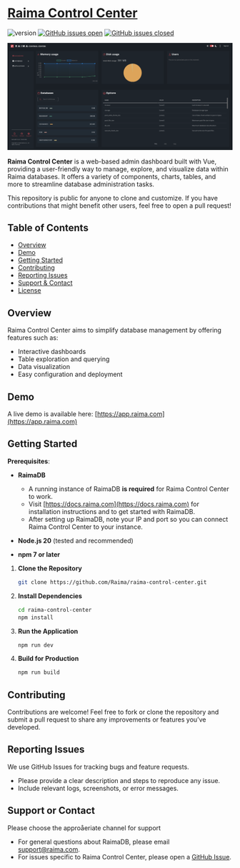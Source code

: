 # [Raima Control Center](https://app.raima.com)

![version](https://img.shields.io/badge/version-1.1.1-blue.svg)
[![GitHub issues open](https://img.shields.io/github/issues/Raima/raima-control-center.svg)](https://github.com/Raima/raima-control-center/issues?q=is%3Aopen+is%3Aissue)
[![GitHub issues closed](https://img.shields.io/github/issues-closed/Raima/raima-control-center.svg)](https://github.com/Raima/raima-control-center/issues?q=is%3Aissue+is%3Aclosed)

![alt text](</public/assets/dashEx.png>)

**Raima Control Center** is a web-based admin dashboard built with Vue, providing a user-friendly way to manage, explore, and visualize data within Raima databases. It offers a variety of components, charts, tables, and more to streamline database administration tasks.

This repository is public for anyone to clone and customize. If you have contributions that might benefit other users, feel free to open a pull request!


## Table of Contents

- [Overview](#overview)
- [Demo](#demo)
- [Getting Started](#getting-started)
- [Contributing](#contributing)
- [Reporting Issues](#reporting-issues)
- [Support & Contact](#support--contact)
- [License](#license)

## Overview
Raima Control Center aims to simplify database management by offering features such as:
- Interactive dashboards
- Table exploration and querying
- Data visualization
- Easy configuration and deployment

## Demo
A live demo is available here: [https://app.raima.com](https://app.raima.com)

## Getting Started

**Prerequisites**:

- **RaimaDB** 
  - A running instance of RaimaDB **is required** for Raima Control Center to work.  
  - Visit [https://docs.raima.com](https://docs.raima.com) for installation instructions and to get started with RaimaDB.  
  - After setting up RaimaDB, note your IP and port so you can connect Raima Control Center to your instance.

- **Node.js 20** (tested and recommended)

- **npm 7 or later**

1. **Clone the Repository**  
   ```bash
   git clone https://github.com/Raima/raima-control-center.git
2. **Install Dependencies**  
   ```bash
   cd raima-control-center
   npm install
3. **Run the Application**  
    ```bash
   npm run dev
4. **Build for Production**
    ```bash
    npm run build
## Contributing

Contributions are welcome!
Feel free to fork or clone the repository and submit a pull request to share any improvements or features you’ve developed.

## Reporting Issues

We use GitHub Issues for tracking bugs and feature requests.
* Please provide a clear description and steps to reproduce any issue.
* Include relevant logs, screenshots, or error messages.

## Support or Contact
Please choose the approåeriate channel for support
* For general questions about RaimaDB, please email [support@raima.com](mailto:support@raima.com).
* For issues specific to Raima Control Center, please open a [GitHub Issue](https://github.com/Raima/raima-control-center/issues).